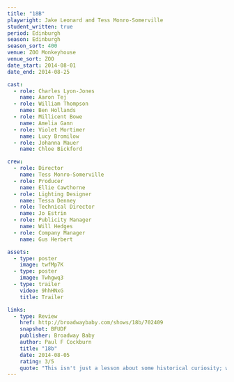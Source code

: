 ```yaml
---
title: "18B"
playwright: Jake Leonard and Tess Monro-Somerville
student_written: true
period: Edinburgh
season: Edinburgh
season_sort: 400
venue: ZOO Monkeyhouse
venue_sort: ZOO
date_start: 2014-08-01
date_end: 2014-08-25

cast:
  - role: Charles Lyon-Jones
    name: Aaron Tej
  - role: William Thompson
    name: Ben Hollands
  - role: Millicent Bowe
    name: Amelia Gann
  - role: Violet Mortimer
    name: Lucy Bromilow
  - role: Johanna Mauer
    name: Chloe Bickford

crew:
  - role: Director
    name: Tess Monro-Somerville
  - role: Producer
    name: Ellie Cawthorne
  - role: Lighting Designer
    name: Tessa Denney
  - role: Technical Director
    name: Jo Estrin
  - role: Publicity Manager
    name: Will Hedges
  - role: Company Manager
    name: Gus Herbert

assets:
  - type: poster
    image: twfMp7K
  - type: poster
    image: Twhgwq3
  - type: trailer
    video: 9hhHNxG
    title: Trailer

links:
  - type: Review
    href: http://broadwaybaby.com/shows/18b/702409
    snapshot: BFUDF
    publisher: Broadway Baby
    author: Paul F Cockburn
    title: "18b"
    date: 2014-08-05
    rating: 3/5
    quote: "This isn't just a lesson about some historical curiosity; we're clearly expected to draw parallels between then and now. "
---
```

